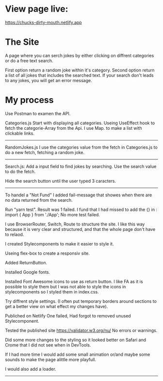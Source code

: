 # View page live:

https://chucks-dirty-mouth.netlify.app

# The Site

A page where you can serch jokes by either clicking on diffrent categories or do a free text search.

First option return a random joke within it's category.
Second option return a list of all jokes that includes the searched text. If your search don't leads to any jokes, you will get an error message.

# My process

Use Postman to examen the API.

Categories.js
Start with displaying all categories. Useing UseEffect hook to fetch the categorie-Array from the Api. I use Map. to make a list with clickable links.

---

RandomJokes.js
I use the categories value from the fetch in Categories.js to do a new fetch, fetching a random joke.

---

Search.js:
Add a input field to find jokes by searching. Use the search value to do the fetch.

Hide the search button until the user typed 3 caracters.

---

To handel a "Not Fund" I added fail-message that showes when there are no data returned from the search.

Run "yarn test". Result was 1 failed. I fund that I had missed to add the {} in : import { App } from './App';
No more test failed.

I use BrowserRouter, Switch, Route to structure the site. I like this way because it is very clear and structured, and that the whole page don't have to relaod.

I created Stylecomponents to make it easier to style it.

Useing flex-box to create a responsiv site.

Added ReturnButton.

Installed Google fonts.

Installed Font Awesome icons to use as return button. I like FA as it is possible to style them but I was not able to style the icons in stylecomponents so I styled them in index.css.

Try diffrent style settings. (I often put temporary borders around sections to get a better view on what effect my changes have).

Publiched on Netlify
One failed, Had forgot to removed unused Stylecomponent.

Tested the published site https://validator.w3.org/nu/
No errors or warnings.

Did some more changes to the styling so it looked better on Safari and Crome that I did not see when in DevTools.

If I had more time I would add some small animation or/and maybe some sounds to make the page alittle more playfull.

I would also add a loader.

---

